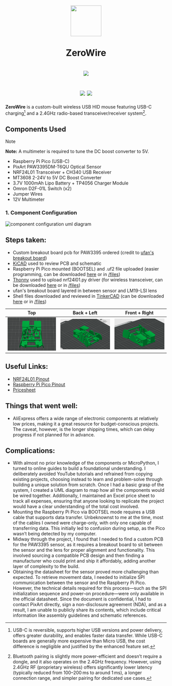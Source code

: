 <h1 align="center">
      <!-- logo credit: https://www.vexels.com/png-svg/preview/325937/blue-computer-mouse-icon -->
      <img src="https://images.vexels.com/media/users/3/325937/isolated/preview/f3221834ed60ef29b8f0b2f37a708386-blue-computer-mouse-icon.png" width="96px" height="96px"/>

ZeroWire

<img src="https://raw.githubusercontent.com/catppuccin/catppuccin/main/assets/palette/macchiato.png" width="600px"/> <br>
<div align="center">
            <a href="https://micropython.org/"><img src="https://img.shields.io/badge/MicroPython-stable-blue.svg?style=for-the-badge&labelColor=303446&logo=micropython&logoColor=white&color=b7bdf8&logoColor=cad3f5"></a>
            <a href="https://www.raspberrypi.com/"><img src="https://img.shields.io/badge/Raspberry%20Pi%20Pico-RP2040-green?style=for-the-badge&labelColor=363a4f&logo=raspberrypi&color=c6a0f6&logoColor=cad3f5"></a>
</div>
</h1>

**ZeroWire** is a custom-built wireless USB HID mouse featuring USB-C charging[^1] and a 2.4GHz radio-based transceiver/receiver system[^2].

## **Components Used**
> [!NOTE]
> **Note:** A multimeter is required to tune the DC boost converter to 5V.
- Raspberry Pi Pico (USB-C)
- PixArt PAW3395DM-T6QU Optical Sensor
- NRF24L01 Transceiver + CH340 USB Receiver
- MT3608 2-24V to 5V DC Boost Converter
- 3.7V 1000mAh Lipo Battery + TP4056 Charger Module
- Omron D2F-01L Switch (x2)
- Jumper Wires
- 12V Multimeter

### 1. **Component Configuration**
![component configuration uml diagram](images/mouse%20component%20config.png)

## **Steps taken:**
- Custom breakout board pcb for PAW3395 ordered (credit to [ufan's breakout board](https://github.com/ufan/paw3395_pmw3361_breakout))
- [KiCAD](https://www.kicad.org/download/windows/) used to review PCB and schematic
- Raspberry Pi Pico mounted (BOOTSEL) and .uf2 file uploaded (easier programming, can be downloaded [here](https://www.raspberrypi.com/documentation/microcontrollers/micropython.html) or in [/files](https://github.com/aparkgh/custom-mouse/tree/main/files))
- [Thonny](https://thonny.org/) used to upload nrf24l01.py driver (for wireless transceiver, can be downloaded [here](https://github.com/micropython/micropython-lib/tree/master/micropython/drivers/radio/nrf24l01) or in [/files](https://github.com/aparkgh/custom-mouse/tree/main/files))
- ufan's breakout board layered in between sensor and LM19-LSI lens
- Shell files downloaded and reviewed in [TinkerCAD](https://www.tinkercad.com/dashboard) (can be downloaded [here](https://www.printables.com/model/979182-lightweight-zeromouse-inspired-logitech-mx-mouse-m/files) or in [/files](https://github.com/aparkgh/zerowire/tree/main/files))

Top | Back + Left | Front + Right
:-:|:-:|:-:
<img src="images/top.png" width="320"/> | <img src="images/backleft.png" width="320"/> | <img src="images/frontright.png" width="320"/>

## **Useful Links:**
- [NRF24L01 Pinout](https://howtomechatronics.com/wp-content/uploads/2017/02/NRF24L01-Pinout-NRF24L01-PA-LNA-.png)
- [Raspberry Pi Pico Pinout](https://www.raspberrypi.com/documentation/microcontrollers/images/pico-pinout.svg)
- [Pricesheet](https://1drv.ms/x/c/81566783f4b27a85/Eb886e1THZZElGMRDwNFMZEBl47CX9LvK6eldiMpxhTBGg?e=1K7VTB)

## **Things that went well:**
- AliExpress offers a wide range of electronic components at relatively low prices, making it a great resource for budget-conscious projects. The caveat, however, is the longer shipping times, which can delay progress if not planned for in advance.

## **Complications:**
- With almost no prior knowledge of the components or MicroPython, I turned to online guides to build a foundational understanding. I deliberately avoided YouTube tutorials and refrained from copying existing projects, choosing instead to learn and problem-solve through building a unique solution from scratch. Once I had a basic grasp of the system, I created a UML diagram to map how all the components would be wired together. Additionally, I maintained an Excel price sheet to track all expenses, ensuring that anyone looking to replicate the project would have a clear understanding of the total cost involved.
- Mounting the Raspberry Pi Pico via BOOTSEL mode requires a USB cable that supports data transfer. Unbeknownst to me at the time, most of the cables I owned were charge-only, with only one capable of transferring data. This initially led to confusion during setup, as the Pico wasn’t being detected by my computer.
- Midway through the project, I found that I needed to find a custom PCB for the PAW3395 sensor, as it requires a breakout board to sit between the sensor and the lens for proper alignment and functionality. This involved sourcing a compatible PCB design and then finding a manufacturer who could print and ship it affordably, adding another layer of complexity to the build.
- Obtaining the datasheet for the sensor proved more challenging than expected. To retrieve movement data, I needed to initialize SPI communication between the sensor and the Raspberry Pi Pico. However, the technical details required for this process—such as the SPI initialization sequence and power-on procedure—were only available in the official datasheet. Since the document is confidential, I had to contact PixArt directly, sign a non-disclosure agreement (NDA), and as a result, I am unable to publicly share its contents, which include critical information like assembly guidelines and schematic references.

[^1]: USB-C is reversible, supports higher USB versions and power delivery, offers greater durability, and enables faster data transfer. While USB-C boards are generally more expensive than Micro USB, the cost difference is negligible and justified by the enhanced feature set.
[^2]: Bluetooth pairing is slightly more power-efficient and doesn’t require a dongle, and it also operates on the 2.4GHz frequency. However, using 2.4GHz RF (proprietary wireless) offers significantly lower latency (typically reduced from 100–200 ms to around 1 ms), a longer connection range, and simpler pairing for dedicated use cases.

